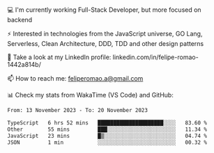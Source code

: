 💻 I'm currently working Full-Stack Developer, but more focused on backend

⚡ Interested in technologies from the JavaScript universe, GO Lang, Serverless, Clean Architecture, DDD, TDD and other design patterns

👥 Take a look at my LinkedIn profile: linkedin.com/in/felipe-romao-1442a814b/

📫 How to reach me: feliperomao.a@gmail.com

📊 Check my stats from WakaTime (VS Code) and GitHub:

<!--START_SECTION:waka-->

```txt
From: 13 November 2023 - To: 20 November 2023

TypeScript   6 hrs 52 mins   █████████████████████░░░░   83.60 %
Other        55 mins         ███░░░░░░░░░░░░░░░░░░░░░░   11.34 %
JavaScript   23 mins         █▒░░░░░░░░░░░░░░░░░░░░░░░   04.74 %
JSON         1 min           ░░░░░░░░░░░░░░░░░░░░░░░░░   00.32 %
```

<!--END_SECTION:waka-->
